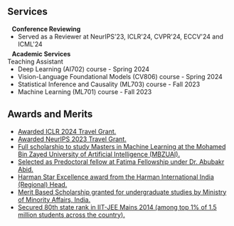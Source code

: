 ## Services

<h4 style="margin:0 10px 0;">Conference Reviewing</h4>

<ul style="margin:0 0 5px;">
  <li><autocolor>Served as a Reviewer at NeurIPS'23, ICLR'24, CVPR'24, ECCV'24 and ICML'24</autocolor></li>
</ul>

<h4 style="margin:0 10px 0;">Academic Services</h4>
Teaching Assistant
<ul style="margin:0 0 20px;">
  <li><autocolor>Deep Learning (AI702) course - Spring 2024</autocolor></li>
  <li><autocolor>Vision-Language Foundational Models (CV806) course - Spring 2024</autocolor></li>
  <li><autocolor>Statistical Inference and Causality (ML703) course - Fall 2023</autocolor></li>
  <li><autocolor>Machine Learning (ML701) course - Fall 2023</autocolor></li>
</ul>


## Awards and Merits

<!-- <h4 style="margin:0 10px 0;">Work Experience</h4> -->

<ul style="margin:0 0 5px;">
  
  <li><a href="https://nips.cc/"><autocolor>Awarded ICLR 2024 Travel Grant.</autocolor></a></li>
  <li><a href="https://nips.cc/"><autocolor>Awarded NeurIPS 2023 Travel Grant.</autocolor></a></li>
  <li><a href="http://www.mbzuai.ac.ae"><autocolor>Full scholarship to study Masters in Machine Learning at the Mohamed Bin Zayed University of Artificial Intelligence (MBZUAI).</autocolor></a></li>
  <li><a href="https://www.fatimafellowship.com/"><autocolor>Selected as Predoctoral fellow at Fatima Fellowship under Dr. Abubakr Abid.</autocolor></a></li>
  <li><a href="https://www.harman.com/India"><autocolor>Harman Star Excellence award from the Harman International India (Regional) Head.</autocolor></a></li>
  <li><a href="https://www.minorityaffairs.gov.in/"><autocolor> Merit Based Scholarship granted for undergraduate studies by Ministry of Minority Affairs, India.</autocolor></a></li>
 <li><a href="https://en.wikipedia.org/wiki/Joint_Entrance_Examination_%E2%80%93_Advanced"><autocolor>Secured 80th state rank in IIT-JEE Mains 2014 (among top 1% of 1.5 million students across the country). </autocolor></a></li>
</ul>
